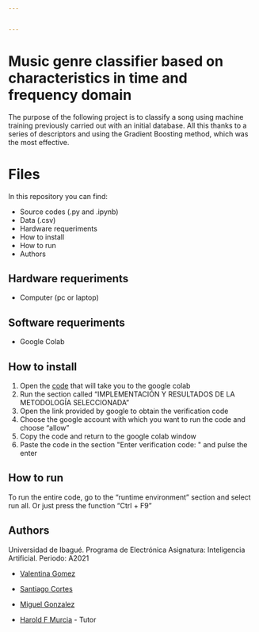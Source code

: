```yaml
---


---
```


<h1 id="music-genre-classifier-based-on-characteristics-in-time-and-frequency-domain">Music genre classifier based on characteristics in time and frequency domain</h1>
<p>The purpose of the following project is to classify a song using machine training previously carried out with an initial database. All this thanks to a series of descriptors and using the Gradient Boosting method, which was the most effective.</p>
<h1 id="files">Files</h1>
<p>In this repository you can find:</p>
<ul>
<li>Source codes (.py and .ipynb)</li>
<li>Data (.csv)</li>
<li>Hardware requeriments</li>
<li>How to install</li>
<li>How to run</li>
<li>Authors</li>
</ul>
<h2 id="hardware-requeriments">Hardware requeriments</h2>
<ul>
<li>Computer (pc or laptop)</li>
</ul>
<h2 id="software-requeriments">Software requeriments</h2>
<ul>
<li>Google Colab</li>
</ul>
<h2 id="how-to-install">How to install</h2>
<ol>
<li>Open the <a href="https://colab.research.google.com/drive/18jswbgS3FP19Mtq7zMBTWMv4c7_frOgm?authuser=1#scrollTo=6G7zaadXnDuK">code</a> that will take you to the google colab</li>
<li>Run the section called “IMPLEMENTACIÓN Y RESULTADOS DE LA METODOLOGÍA SELECCIONADA”</li>
<li>Open the link provided by google to obtain the verification code</li>
<li>Choose the google account with which you want to run the code and choose “allow”</li>
<li>Copy the code and return to the google colab window</li>
<li>Paste the code in the section "Enter verification code: " and pulse the enter</li>
</ol>
<h2 id="how-to-run">How to run</h2>
<p>To run the entire code, go to the “runtime environment” section and select run all. Or just press the function “Ctrl + F9”</p>
<h2 id="authors">Authors</h2>
<p>Universidad de Ibagué. Programa de Electrónica Asignatura: Inteligencia Artificial. Periodo: A2021</p>
<ul>
<li>
<p><a href="mailto:2420171072@estudiantesunibague.edu.co">Valentina Gomez</a></p>
</li>
<li>
<p><a href="mailto:2420171013@estudiantesunibague.edu.co">Santiago Cortes</a></p>
</li>
<li>
<p><a href="mailto:2420171067@estudiantesunibague.edu.co">Miguel Gonzalez</a></p>
</li>
<li>
<p><a href="http://haroldmurcia.com/">Harold F Murcia</a>  - Tutor</p>
</li>
</ul>

